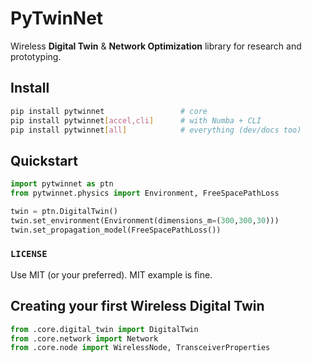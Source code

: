 # PyTwinNet

Wireless **Digital Twin** & **Network Optimization** library for research and prototyping.

## Install

```bash
pip install pytwinnet                 # core
pip install pytwinnet[accel,cli]      # with Numba + CLI
pip install pytwinnet[all]            # everything (dev/docs too)
```

## Quickstart
```python
import pytwinnet as ptn
from pytwinnet.physics import Environment, FreeSpacePathLoss

twin = ptn.DigitalTwin()
twin.set_environment(Environment(dimensions_m=(300,300,30)))
twin.set_propagation_model(FreeSpacePathLoss())
```


### `LICENSE`
Use MIT (or your preferred). MIT example is fine.

## Creating your first Wireless Digital Twin
```python
from .core.digital_twin import DigitalTwin
from .core.network import Network
from .core.node import WirelessNode, TransceiverProperties
```

